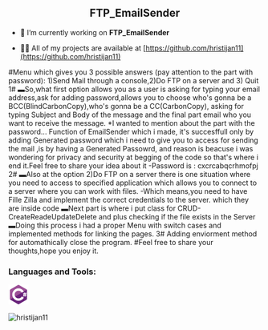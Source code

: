 
<h2 align="center">FTP_EmailSender</h2>




- 🔭 I’m currently working on **FTP_EmailSender**

- 👨‍💻 All of my projects are available at [https://github.com/hristijan11](https://github.com/hristijan11)

#Menu which gives you 3 possible answers (pay attention to the part with password): 1)Send Mail through a console,2)Do FTP on a server and 3) Quit 1# ▬So,what first option allows you as a user is asking for typing your email address,ask for adding password,allows you to choose who's gonna be a BCC(BlindCarbonCopy),who's gonna be a CC(CarbonCopy), asking for typing Subject and Body of the message and the final part email who you want to receive the message. *I wanted to mention about the part with the password... Function of EmailSender which i made, it's succesffull only by adding Generated password which i need to give you to access for sending the mail ,is by having a Generated Passowrd, and reason is beacuse i was wondering for privacy and security at begging of the code so that's where i end it.Feel free to share your idea about it -Password is : cxcrcabqcrhmofpj 2# ▬Also at the option 2)Do FTP on a server there is one situation where you need to access to specified application which allows you to connect to a server where you can work with files. -Which means,you need to have Fille Zilla and implement the correct credentials to the server. which they are inside code ▬Next part is where i put class for CRUD-CreateReadeUpdateDelete and plus checking if the file exists in the Server ▬Doing this process i had a proper Menu with switch cases and implemented methods for linking the pages. 3# Adding enviorment method for automathically close the program. #Feel free to share your thoughts,hope you enjoy it.
<p align="left">
</p>

<h3 align="left">Languages and Tools:</h3>
<p align="left"> <a href="https://www.w3schools.com/cs/" target="_blank" rel="noreferrer"> <img src="https://raw.githubusercontent.com/devicons/devicon/master/icons/csharp/csharp-original.svg" alt="csharp" width="40" height="40"/> </a> </p>

<p><img align="left" src="https://github-readme-stats.vercel.app/api/top-langs?username=hristijan11&show_icons=true&locale=en&layout=compact" alt="hristijan11" /></p>




